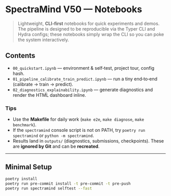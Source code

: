 # SpectraMind V50 — Notebooks

> Lightweight, **CLI‑first** notebooks for quick experiments and demos.  
> The pipeline is designed to be reproducible via the Typer CLI and Hydra configs;
> these notebooks simply wrap the CLI so you can poke the system interactively.

## Contents

- `00_quickstart.ipynb` — environment & self‑test, project tour, config hash.
- `01_pipeline_calibrate_train_predict.ipynb` — run a tiny end‑to‑end (calibrate → train → predict).
- `02_diagnostics_explainability.ipynb` — generate diagnostics and render the HTML dashboard inline.

### Tips

- Use the **Makefile** for daily work (`make e2e`, `make diagnose`, `make benchmark`).
- If the `spectramind` console script is not on PATH, try `poetry run spectramind` or `python -m spectramind`.
- Results land in `outputs/` (diagnostics, submissions, checkpoints). These are **ignored by Git** and can be **recreated**.

---

## Minimal Setup

```bash
poetry install
poetry run pre-commit install -t pre-commit -t pre-push
poetry run spectramind selftest --fast